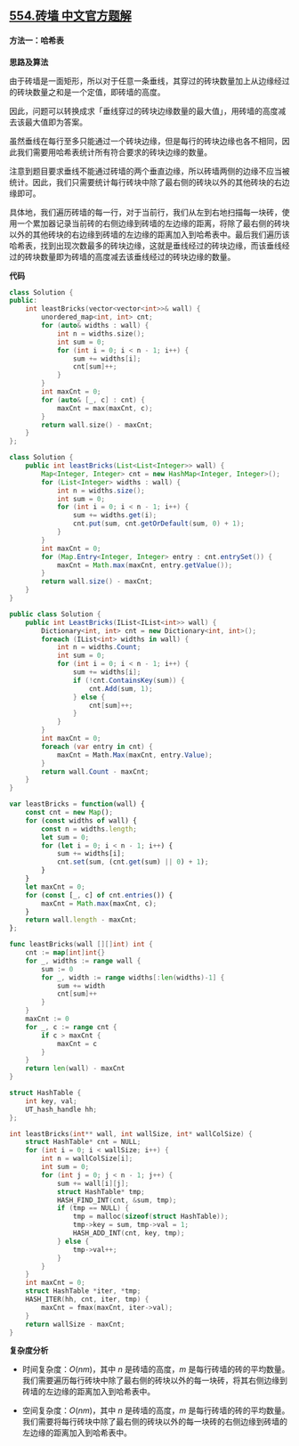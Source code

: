 ## [554.砖墙 中文官方题解](https://leetcode.cn/problems/brick-wall/solutions/100000/zhuan-qiang-by-leetcode-solution-2kls)
#### 方法一：哈希表

**思路及算法**

由于砖墙是一面矩形，所以对于任意一条垂线，其穿过的砖块数量加上从边缘经过的砖块数量之和是一个定值，即砖墙的高度。

因此，问题可以转换成求「垂线穿过的砖块边缘数量的最大值」，用砖墙的高度减去该最大值即为答案。

虽然垂线在每行至多只能通过一个砖块边缘，但是每行的砖块边缘也各不相同，因此我们需要用哈希表统计所有符合要求的砖块边缘的数量。

注意到题目要求垂线不能通过砖墙的两个垂直边缘，所以砖墙两侧的边缘不应当被统计。因此，我们只需要统计每行砖块中除了最右侧的砖块以外的其他砖块的右边缘即可。

具体地，我们遍历砖墙的每一行，对于当前行，我们从左到右地扫描每一块砖，使用一个累加器记录当前砖的右侧边缘到砖墙的左边缘的距离，将除了最右侧的砖块以外的其他砖块的右边缘到砖墙的左边缘的距离加入到哈希表中。最后我们遍历该哈希表，找到出现次数最多的砖块边缘，这就是垂线经过的砖块边缘，而该垂线经过的砖块数量即为砖墙的高度减去该垂线经过的砖块边缘的数量。

**代码**

```C++ [sol1-C++]
class Solution {
public:
    int leastBricks(vector<vector<int>>& wall) {
        unordered_map<int, int> cnt;
        for (auto& widths : wall) {
            int n = widths.size();
            int sum = 0;
            for (int i = 0; i < n - 1; i++) {
                sum += widths[i];
                cnt[sum]++;
            }
        }
        int maxCnt = 0;
        for (auto& [_, c] : cnt) {
            maxCnt = max(maxCnt, c);
        }
        return wall.size() - maxCnt;
    }
};
```

```Java [sol1-Java]
class Solution {
    public int leastBricks(List<List<Integer>> wall) {
        Map<Integer, Integer> cnt = new HashMap<Integer, Integer>();
        for (List<Integer> widths : wall) {
            int n = widths.size();
            int sum = 0;
            for (int i = 0; i < n - 1; i++) {
                sum += widths.get(i);
                cnt.put(sum, cnt.getOrDefault(sum, 0) + 1);
            }
        }
        int maxCnt = 0;
        for (Map.Entry<Integer, Integer> entry : cnt.entrySet()) {
            maxCnt = Math.max(maxCnt, entry.getValue());
        }
        return wall.size() - maxCnt;
    }
}
```

```C# [sol1-C#]
public class Solution {
    public int LeastBricks(IList<IList<int>> wall) {
        Dictionary<int, int> cnt = new Dictionary<int, int>();
        foreach (IList<int> widths in wall) {
            int n = widths.Count;
            int sum = 0;
            for (int i = 0; i < n - 1; i++) {
                sum += widths[i];
                if (!cnt.ContainsKey(sum)) {
                    cnt.Add(sum, 1);
                } else {
                    cnt[sum]++;
                }
            }
        }
        int maxCnt = 0;
        foreach (var entry in cnt) {
            maxCnt = Math.Max(maxCnt, entry.Value);
        }
        return wall.Count - maxCnt;
    }
}
```

```JavaScript [sol1-JavaScript]
var leastBricks = function(wall) {
    const cnt = new Map();
    for (const widths of wall) {
        const n = widths.length;
        let sum = 0;
        for (let i = 0; i < n - 1; i++) {
            sum += widths[i];
            cnt.set(sum, (cnt.get(sum) || 0) + 1);
        }
    }
    let maxCnt = 0;
    for (const [_, c] of cnt.entries()) {
        maxCnt = Math.max(maxCnt, c);
    }
    return wall.length - maxCnt;
};
```

```go [sol1-Golang]
func leastBricks(wall [][]int) int {
    cnt := map[int]int{}
    for _, widths := range wall {
        sum := 0
        for _, width := range widths[:len(widths)-1] {
            sum += width
            cnt[sum]++
        }
    }
    maxCnt := 0
    for _, c := range cnt {
        if c > maxCnt {
            maxCnt = c
        }
    }
    return len(wall) - maxCnt
}
```

```C [sol1-C]
struct HashTable {
    int key, val;
    UT_hash_handle hh;
};

int leastBricks(int** wall, int wallSize, int* wallColSize) {
    struct HashTable* cnt = NULL;
    for (int i = 0; i < wallSize; i++) {
        int n = wallColSize[i];
        int sum = 0;
        for (int j = 0; j < n - 1; j++) {
            sum += wall[i][j];
            struct HashTable* tmp;
            HASH_FIND_INT(cnt, &sum, tmp);
            if (tmp == NULL) {
                tmp = malloc(sizeof(struct HashTable));
                tmp->key = sum, tmp->val = 1;
                HASH_ADD_INT(cnt, key, tmp);
            } else {
                tmp->val++;
            }
        }
    }
    int maxCnt = 0;
    struct HashTable *iter, *tmp;
    HASH_ITER(hh, cnt, iter, tmp) {
        maxCnt = fmax(maxCnt, iter->val);
    }
    return wallSize - maxCnt;
}
```

**复杂度分析**

- 时间复杂度：$O(nm)$，其中 $n$ 是砖墙的高度，$m$ 是每行砖墙的砖的平均数量。我们需要遍历每行砖块中除了最右侧的砖块以外的每一块砖，将其右侧边缘到砖墙的左边缘的距离加入到哈希表中。

- 空间复杂度：$O(nm)$，其中 $n$ 是砖墙的高度，$m$ 是每行砖墙的砖的平均数量。我们需要将每行砖块中除了最右侧的砖块以外的每一块砖的右侧边缘到砖墙的左边缘的距离加入到哈希表中。